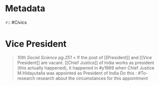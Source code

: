 # Metadata
⚡:: #Civics
# Vice President
> _10th Social Science pg.251_ <
If the post of [[President]] and [[Vice President]] are vacant. [[Chief Justice]] of India works as president (this actually happened), it happened in #y1969 when Chief Justice M.Hidayutalla was appointed as President of India
Do this : #To-research research about the circumstances for this appointment
